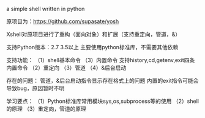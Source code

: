 a simple shell written in python

原项目为：https://github.com/supasate/yosh

Xshell对原项目进行了重构（面向对象）和扩展（支持重定向，管道，&） 

支持Python版本：2.7 3.5以上 
主要使用python标准库，不需要其他依赖

支持功能： 
（1）shell基本命令
（3）内置命令 
支持history,cd,getenv,exit四条内置命令
（2）重定向 
（3）管道 
（4）&后台启动 

存在的问题： 
管道，&后台启动指令显示存在格式上的问题 
内置的exit指令可能会导致bug，原因暂时不明

学习要点： 
（1）Python标准库常用模块sys,os,subprocess等的使用 
（2）shell的原理 
（3）重定向，管道的原理
